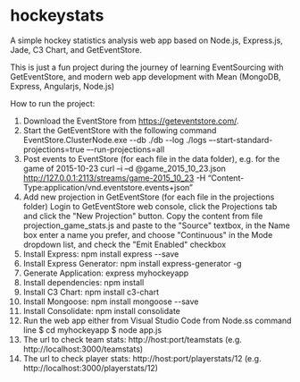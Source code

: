 # hockeystats
A simple hockey statistics analysis web app based on Node.js, Express.js, Jade, C3 Chart, and GetEventStore. 

This is just a fun project during the journey of learning EventSourcing with GetEventStore, and modern web app development with Mean (MongoDB, Express, Angularjs, Node.js)

How to run the project:

1. Download the EventStore from https://geteventstore.com/. 
2. Start the GetEventStore with the following command
    EventStore.ClusterNode.exe --db ./db --log ./logs –-start-standard-projections=true –-run-projections=all
3. Post events to EventStore (for each file in the data folder), e.g. for the game of 2015-10-23
    curl –i –d @game_2015_10_23.json http://127.0.0.1:2113/streams/game-2015_10_23 -H “Content-Type:application/vnd.eventstore.events+json”
4. Add new projection in GetEventStore (for each file in the projections folder)
    Login to GetEventStore web console, click the Projections tab and click the "New Projection" button. Copy the content from file projection_game_stats.js and paste to the "Source" textbox, in the Name box enter a name you prefer, and choose "Continuous" in the Mode dropdown list, and check the "Emit Enabled" checkbox
5. Install Express: npm install express --save
6. Install Express Generator: npm install express-generator -g
7. Generate Application: express myhockeyapp
8. Install dependencies: npm install
9. Install C3 Chart: npm install c3-chart
10. Install Mongoose: npm install mongoose --save
11. Install Consolidate: npm install consolidate
12. Run the web app either from Visual Studio Code from Node.ss command line 
     $ cd myhockeyapp 
     $ node app.js
13. The url to check team stats: http://host:port/teamstats (e.g. http://localhost:3000/teamstats)
14. The url to check player stats: http://host:port/playerstats/12 (e.g. http://localhost:3000/playerstats/12)


